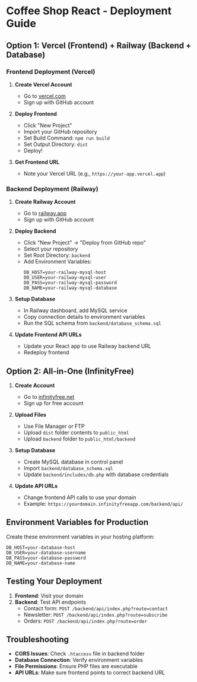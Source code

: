 # Coffee Shop React - Deployment Guide

## Option 1: Vercel (Frontend) + Railway (Backend + Database)

### Frontend Deployment (Vercel)

1. **Create Vercel Account**
   - Go to [vercel.com](https://vercel.com)
   - Sign up with GitHub account

2. **Deploy Frontend**
   - Click "New Project"
   - Import your GitHub repository
   - Set Build Command: `npm run build`
   - Set Output Directory: `dist`
   - Deploy!

3. **Get Frontend URL**
   - Note your Vercel URL (e.g., `https://your-app.vercel.app`)

### Backend Deployment (Railway)

1. **Create Railway Account**
   - Go to [railway.app](https://railway.app)
   - Sign up with GitHub account

2. **Deploy Backend**
   - Click "New Project" → "Deploy from GitHub repo"
   - Select your repository
   - Set Root Directory: `backend`
   - Add Environment Variables:
     ```
     DB_HOST=your-railway-mysql-host
     DB_USER=your-railway-mysql-user
     DB_PASS=your-railway-mysql-password
     DB_NAME=your-railway-mysql-database
     ```

3. **Setup Database**
   - In Railway dashboard, add MySQL service
   - Copy connection details to environment variables
   - Run the SQL schema from `backend/database_schema.sql`

4. **Update Frontend API URLs**
   - Update your React app to use Railway backend URL
   - Redeploy frontend

## Option 2: All-in-One (InfinityFree)

1. **Create Account**
   - Go to [infinityfree.net](https://infinityfree.net)
   - Sign up for free account

2. **Upload Files**
   - Use File Manager or FTP
   - Upload `dist` folder contents to `public_html`
   - Upload `backend` folder to `public_html/backend`

3. **Setup Database**
   - Create MySQL database in control panel
   - Import `backend/database_schema.sql`
   - Update `backend/includes/db.php` with database credentials

4. **Update API URLs**
   - Change frontend API calls to use your domain
   - Example: `https://yourdomain.infinityfreeapp.com/backend/api/`

## Environment Variables for Production

Create these environment variables in your hosting platform:

```
DB_HOST=your-database-host
DB_USER=your-database-username
DB_PASS=your-database-password
DB_NAME=your-database-name
```

## Testing Your Deployment

1. **Frontend**: Visit your domain
2. **Backend**: Test API endpoints
   - Contact form: `POST /backend/api/index.php?route=contact`
   - Newsletter: `POST /backend/api/index.php?route=subscribe`
   - Orders: `POST /backend/api/index.php?route=order`

## Troubleshooting

- **CORS Issues**: Check `.htaccess` file in backend folder
- **Database Connection**: Verify environment variables
- **File Permissions**: Ensure PHP files are executable
- **API URLs**: Make sure frontend points to correct backend URL
